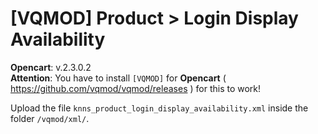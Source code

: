 # [VQMOD] Product > Login Display Availability
**Opencart**: v.2.3.0.2  
**Attention**: You have to install `[VQMOD]` for **Opencart** ( https://github.com/vqmod/vqmod/releases ) for this to work!

Upload the file `knns_product_login_display_availability.xml` inside the folder `/vqmod/xml/`.
